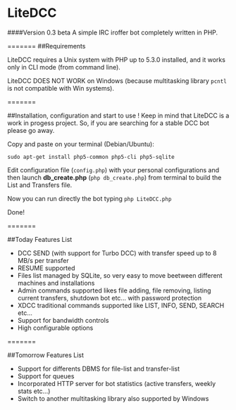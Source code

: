 LiteDCC
=======
####Version 0.3 beta
A simple IRC iroffer bot completely written in PHP.


=======
##Requirements

LiteDCC requires a Unix system with PHP up to 5.3.0 installed, and it works only in CLI mode (from command line).

LiteDCC DOES NOT WORK on Windows (because multitasking library ``` pcntl ``` is not compatible with Win systems).

=======

##Installation, configuration and start to use
! Keep in mind that LiteDCC is a work in progess project. So, if you are searching for a stable DCC bot please go away.

Copy and paste on your terminal (Debian/Ubuntu):
```
sudo apt-get install php5-common php5-cli php5-sqlite
```

Edit configuration file (```config.php```) with your personal configurations and then launch **db_create.php** (```php db_create.php```) from terminal to build the List and Transfers file.

Now you can run directly the bot typing ```php LiteDCC.php```

Done!

=======

##Today Features List

* DCC SEND (with support for Turbo DCC) with transfer speed up to 8 MB/s per transfer
* RESUME supported
* Files list managed by SQLite, so very easy to move beetween different machines and installations
* Admin commands supported likes file adding, file removing, listing current transfers, shutdown bot etc... with password protection
* XDCC traditional commands supported like LIST, INFO, SEND, SEARCH etc...
* Support for bandwidth controls
* High configurable options

=======

##Tomorrow Features List

* Support for differents DBMS for file-list and transfer-list
* Support for queues
* Incorporated HTTP server for bot statistics (active transfers, weekly stats etc...)
* Switch to another multitasking library also supported by Windows
